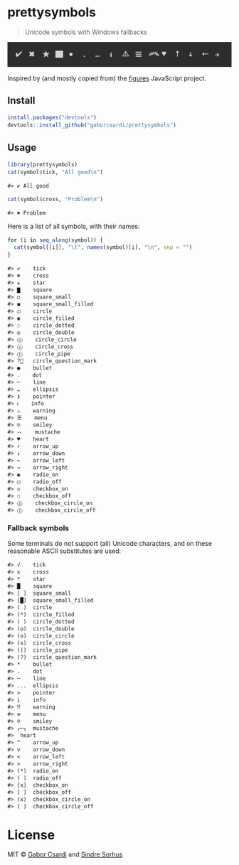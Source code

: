 



# prettysymbols

> Unicode symbols with Windows fallbacks

![](screenshot.png)

Inspired by (and mostly copied from) the
[figures](https://github.com/sindresorhus/figures) JavaScript project.

## Install


```r
install.packages("devtools")
devtools::install_github("gaborcsardi/prettysymbols")
```

## Usage


```r
library(prettysymbols)
cat(symbol$tick, "All good\n")
```

```
#> ✔ All good
```

```r
cat(symbol$cross, "Problem\n")
```

```
#> ✖ Problem
```

Here is a list of all symbols, with their names:


```r
for (i in seq_along(symbol)) {
  cat(symbol[[i]], "\t", names(symbol)[i], "\n", sep = "")
}
```

```
#> ✔	tick
#> ✖	cross
#> ★	star
#> ▇	square
#> ◻	square_small
#> ◼	square_small_filled
#> ◯	circle
#> ◉	circle_filled
#> ◌	circle_dotted
#> ◎	circle_double
#> ⓞ	circle_circle
#> ⓧ	circle_cross
#> Ⓘ	circle_pipe
#> ?⃝	circle_question_mark
#> ●	bullet
#> ․	dot
#> ─	line
#> …	ellipsis
#> ❯	pointer
#> ℹ	info
#> ⚠	warning
#> ☰	menu
#> ☺	smiley
#> ෴	mustache
#> ♥	heart
#> ↑	arrow_up
#> ↓	arrow_down
#> ←	arrow_left
#> →	arrow_right
#> ◉	radio_on
#> ◯	radio_off
#> ☒	checkbox_on
#> ☐	checkbox_off
#> ⓧ	checkbox_circle_on
#> Ⓘ	checkbox_circle_off
```

### Fallback symbols

Some terminals do not support (all) Unicode characters, and on these reasonable
ASCII substitutes are used:


```
#> √	tick
#> x	cross
#> *	star
#> █	square
#> [ ]	square_small
#> [█]	square_small_filled
#> ( )	circle
#> (*)	circle_filled
#> ( )	circle_dotted
#> (o)	circle_double
#> (o)	circle_circle
#> (x)	circle_cross
#> (|)	circle_pipe
#> (?)	circle_question_mark
#> *	bullet
#> .	dot
#> ─	line
#> ...	ellipsis
#> >	pointer
#> i	info
#> ‼	warning
#> ≡	menu
#> ☺	smiley
#> ┌─┐	mustache
#> 	heart
#> ^	arrow_up
#> v	arrow_down
#> <	arrow_left
#> >	arrow_right
#> (*)	radio_on
#> ( )	radio_off
#> [x]	checkbox_on
#> [ ]	checkbox_off
#> (x)	checkbox_circle_on
#> ( )	checkbox_circle_off
```

# License

MIT © [Gabor Csardi](http://gaborcsardi.org) and [Sindre Sorhus](http://sindresorhus.com)
